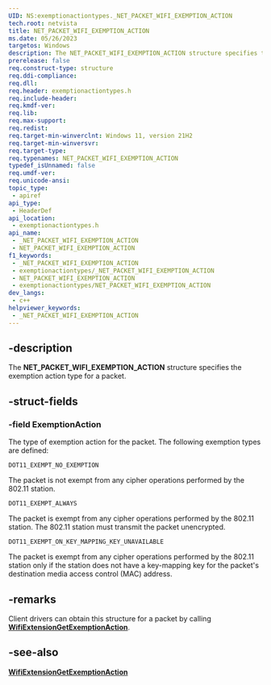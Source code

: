 ```yaml
---
UID: NS:exemptionactiontypes._NET_PACKET_WIFI_EXEMPTION_ACTION
tech.root: netvista
title: NET_PACKET_WIFI_EXEMPTION_ACTION
ms.date: 05/26/2023
targetos: Windows
description: The NET_PACKET_WIFI_EXEMPTION_ACTION structure specifies the exemption action for a packet.
prerelease: false
req.construct-type: structure
req.ddi-compliance: 
req.dll: 
req.header: exemptionactiontypes.h
req.include-header: 
req.kmdf-ver: 
req.lib: 
req.max-support: 
req.redist: 
req.target-min-winverclnt: Windows 11, version 21H2
req.target-min-winversvr: 
req.target-type: 
req.typenames: NET_PACKET_WIFI_EXEMPTION_ACTION
typedef_isUnnamed: false
req.umdf-ver: 
req.unicode-ansi: 
topic_type:
 - apiref
api_type:
 - HeaderDef
api_location:
 - exemptionactiontypes.h
api_name:
 - _NET_PACKET_WIFI_EXEMPTION_ACTION
 - NET_PACKET_WIFI_EXEMPTION_ACTION
f1_keywords:
 - _NET_PACKET_WIFI_EXEMPTION_ACTION
 - exemptionactiontypes/_NET_PACKET_WIFI_EXEMPTION_ACTION
 - NET_PACKET_WIFI_EXEMPTION_ACTION
 - exemptionactiontypes/NET_PACKET_WIFI_EXEMPTION_ACTION
dev_langs:
 - c++
helpviewer_keywords:
 - _NET_PACKET_WIFI_EXEMPTION_ACTION
---
```


## -description

The **NET_PACKET_WIFI_EXEMPTION_ACTION** structure specifies the exemption action type for a packet.

## -struct-fields

### -field ExemptionAction

The type of exemption action for the packet. The following exemption types are defined:

`DOT11_EXEMPT_NO_EXEMPTION`

The packet is not exempt from any cipher operations performed by the 802.11 station.

`DOT11_EXEMPT_ALWAYS`

The packet is exempt from any cipher operations performed by the 802.11 station. The 802.11 station must transmit the packet unencrypted.

`DOT11_EXEMPT_ON_KEY_MAPPING_KEY_UNAVAILABLE`

The packet is exempt from any cipher operations performed by the 802.11 station only if the station does not have a key-mapping key for the packet's destination media access control (MAC) address. 

## -remarks

Client drivers can obtain this structure for a packet by calling [**WifiExtensionGetExemptionAction**](../exemptionaction/nf-exemptionaction-wifiextensiongetexemptionaction.md).

## -see-also

[**WifiExtensionGetExemptionAction**](../exemptionaction/nf-exemptionaction-wifiextensiongetexemptionaction.md)